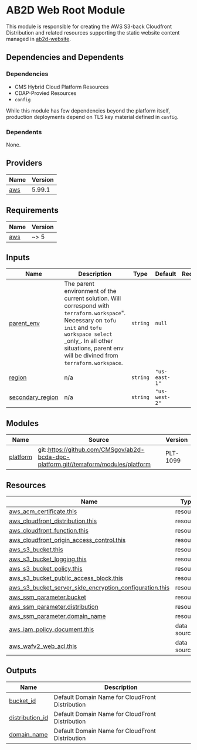 # AB2D Web Root Module

This module is responsible for creating the AWS S3-back Cloudfront Distribution and related resources supporting the static website content managed in [ab2d-website](https://github.com/CMSgov/ab2d-website).

## Dependencies and Dependents

### Dependencies
- CMS Hybrid Cloud Platform Resources
- CDAP-Provied Resources
- `config`

While this module has few dependencies beyond the platform itself, production deployments depend on TLS key material defined in `config`.

### Dependents
None.

<!-- BEGIN_TF_DOCS -->
<!--WARNING: GENERATED CONTENT with terraform-docs, e.g.
     'terraform-docs --config "$(git rev-parse --show-toplevel)/.terraform-docs.yml" .'
     Manually updating sections between TF_DOCS tags may be overwritten.
     See https://terraform-docs.io/user-guide/configuration/ for more information.
-->
## Providers

| Name | Version |
|------|---------|
| <a name="provider_aws"></a> [aws](#provider\_aws) | 5.99.1 |

<!--WARNING: GENERATED CONTENT with terraform-docs, e.g.
     'terraform-docs --config "$(git rev-parse --show-toplevel)/.terraform-docs.yml" .'
     Manually updating sections between TF_DOCS tags may be overwritten.
     See https://terraform-docs.io/user-guide/configuration/ for more information.
-->
## Requirements

| Name | Version |
|------|---------|
| <a name="requirement_aws"></a> [aws](#requirement\_aws) | ~> 5 |

<!--WARNING: GENERATED CONTENT with terraform-docs, e.g.
     'terraform-docs --config "$(git rev-parse --show-toplevel)/.terraform-docs.yml" .'
     Manually updating sections between TF_DOCS tags may be overwritten.
     See https://terraform-docs.io/user-guide/configuration/ for more information.
-->
## Inputs

| Name | Description | Type | Default | Required |
|------|-------------|------|---------|:--------:|
| <a name="input_parent_env"></a> [parent\_env](#input\_parent\_env) | The parent environment of the current solution. Will correspond with `terraform.workspace`".<br/>Necessary on `tofu init` and `tofu workspace select` \_only\_. In all other situations, parent env<br/>will be divined from `terraform.workspace`. | `string` | `null` | no |
| <a name="input_region"></a> [region](#input\_region) | n/a | `string` | `"us-east-1"` | no |
| <a name="input_secondary_region"></a> [secondary\_region](#input\_secondary\_region) | n/a | `string` | `"us-west-2"` | no |

<!--WARNING: GENERATED CONTENT with terraform-docs, e.g.
     'terraform-docs --config "$(git rev-parse --show-toplevel)/.terraform-docs.yml" .'
     Manually updating sections between TF_DOCS tags may be overwritten.
     See https://terraform-docs.io/user-guide/configuration/ for more information.
-->
## Modules

| Name | Source | Version |
|------|--------|---------|
| <a name="module_platform"></a> [platform](#module\_platform) | git::https://github.com/CMSgov/ab2d-bcda-dpc-platform.git//terraform/modules/platform | PLT-1099 |

<!--WARNING: GENERATED CONTENT with terraform-docs, e.g.
     'terraform-docs --config "$(git rev-parse --show-toplevel)/.terraform-docs.yml" .'
     Manually updating sections between TF_DOCS tags may be overwritten.
     See https://terraform-docs.io/user-guide/configuration/ for more information.
-->
## Resources

| Name | Type |
|------|------|
| [aws_acm_certificate.this](https://registry.terraform.io/providers/hashicorp/aws/latest/docs/resources/acm_certificate) | resource |
| [aws_cloudfront_distribution.this](https://registry.terraform.io/providers/hashicorp/aws/latest/docs/resources/cloudfront_distribution) | resource |
| [aws_cloudfront_function.this](https://registry.terraform.io/providers/hashicorp/aws/latest/docs/resources/cloudfront_function) | resource |
| [aws_cloudfront_origin_access_control.this](https://registry.terraform.io/providers/hashicorp/aws/latest/docs/resources/cloudfront_origin_access_control) | resource |
| [aws_s3_bucket.this](https://registry.terraform.io/providers/hashicorp/aws/latest/docs/resources/s3_bucket) | resource |
| [aws_s3_bucket_logging.this](https://registry.terraform.io/providers/hashicorp/aws/latest/docs/resources/s3_bucket_logging) | resource |
| [aws_s3_bucket_policy.this](https://registry.terraform.io/providers/hashicorp/aws/latest/docs/resources/s3_bucket_policy) | resource |
| [aws_s3_bucket_public_access_block.this](https://registry.terraform.io/providers/hashicorp/aws/latest/docs/resources/s3_bucket_public_access_block) | resource |
| [aws_s3_bucket_server_side_encryption_configuration.this](https://registry.terraform.io/providers/hashicorp/aws/latest/docs/resources/s3_bucket_server_side_encryption_configuration) | resource |
| [aws_ssm_parameter.bucket](https://registry.terraform.io/providers/hashicorp/aws/latest/docs/resources/ssm_parameter) | resource |
| [aws_ssm_parameter.distribution](https://registry.terraform.io/providers/hashicorp/aws/latest/docs/resources/ssm_parameter) | resource |
| [aws_ssm_parameter.domain_name](https://registry.terraform.io/providers/hashicorp/aws/latest/docs/resources/ssm_parameter) | resource |
| [aws_iam_policy_document.this](https://registry.terraform.io/providers/hashicorp/aws/latest/docs/data-sources/iam_policy_document) | data source |
| [aws_wafv2_web_acl.this](https://registry.terraform.io/providers/hashicorp/aws/latest/docs/data-sources/wafv2_web_acl) | data source |

<!--WARNING: GENERATED CONTENT with terraform-docs, e.g.
     'terraform-docs --config "$(git rev-parse --show-toplevel)/.terraform-docs.yml" .'
     Manually updating sections between TF_DOCS tags may be overwritten.
     See https://terraform-docs.io/user-guide/configuration/ for more information.
-->
## Outputs

| Name | Description |
|------|-------------|
| <a name="output_bucket_id"></a> [bucket\_id](#output\_bucket\_id) | Default Domain Name for CloudFront Distribution |
| <a name="output_distribution_id"></a> [distribution\_id](#output\_distribution\_id) | Default Domain Name for CloudFront Distribution |
| <a name="output_domain_name"></a> [domain\_name](#output\_domain\_name) | Default Domain Name for CloudFront Distribution |
<!-- END_TF_DOCS -->
